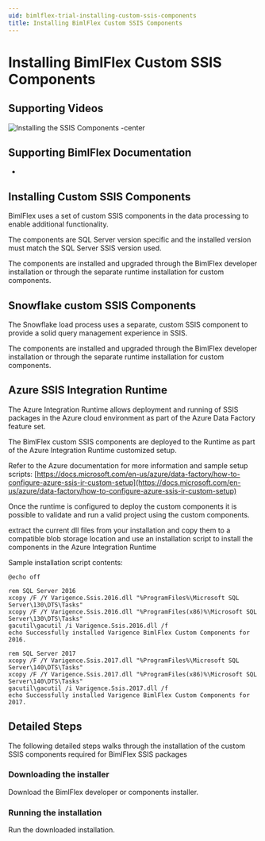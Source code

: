 ```yaml
---
uid: bimlflex-trial-installing-custom-ssis-components
title: Installing BimlFlex Custom SSIS Components
---
```

# Installing BimlFlex Custom SSIS Components

<!-- TODO: Delete as covered in setup and other page now -->

## Supporting Videos

![Installing the SSIS Components -center](https://www.youtube.com/watch?v=7R8gj7ItqH8?rel=0&autoplay=0 "Installing the SSIS Components")

## Supporting BimlFlex Documentation

* [](xref:bimlflex-ssis-deployment-ssis-server-install)

## Installing Custom SSIS Components

BimlFlex uses a set of custom SSIS components in the data processing to enable additional functionality. 

The components are SQL Server version specific and the installed version must match the SQL Server SSIS version used.

The components are installed and upgraded through the BimlFlex developer installation or through the separate runtime installation for custom components.

## Snowflake custom SSIS Components

The Snowflake load process uses a separate, custom SSIS component to provide a solid query management experience in SSIS.

The components are installed and upgraded through the BimlFlex developer installation or through the separate runtime installation for custom components.

## Azure SSIS Integration Runtime

The Azure Integration Runtime allows deployment and running of SSIS packages in the Azure cloud environment as part of the Azure Data Factory feature set.

The BimlFlex custom SSIS components are deployed to the Runtime as part of the Azure Integration Runtime customized setup.

Refer to the Azure documentation for more information and sample setup scripts: [https://docs.microsoft.com/en-us/azure/data-factory/how-to-configure-azure-ssis-ir-custom-setup](https://docs.microsoft.com/en-us/azure/data-factory/how-to-configure-azure-ssis-ir-custom-setup)

Once the runtime is configured to deploy the custom components it is possible to validate and run a valid project using the custom components.

extract the current dll files from your installation and copy them to a compatible blob storage location and use an installation script to install the components in the Azure Integration Runtime

Sample installation script contents:

```batch
@echo off

rem SQL Server 2016
xcopy /F /Y Varigence.Ssis.2016.dll "%ProgramFiles%\Microsoft SQL Server\130\DTS\Tasks"
xcopy /F /Y Varigence.Ssis.2016.dll "%ProgramFiles(x86)%\Microsoft SQL Server\130\DTS\Tasks"
gacutil\gacutil /i Varigence.Ssis.2016.dll /f
echo Successfully installed Varigence BimlFlex Custom Components for 2016.

rem SQL Server 2017
xcopy /F /Y Varigence.Ssis.2017.dll "%ProgramFiles%\Microsoft SQL Server\140\DTS\Tasks"
xcopy /F /Y Varigence.Ssis.2017.dll "%ProgramFiles(x86)%\Microsoft SQL Server\140\DTS\Tasks"
gacutil\gacutil /i Varigence.Ssis.2017.dll /f
echo Successfully installed Varigence BimlFlex Custom Components for 2017.
```

## Detailed Steps

The following detailed steps walks through the installation of the custom SSIS components required for BimlFlex SSIS packages

### Downloading the installer

Download the BimlFlex developer or components installer.

### Running the installation

Run the downloaded installation.
